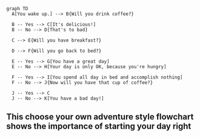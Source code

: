 ```mermaid
graph TD
  A[You wake up.] --> B{Will you drink coffee?}

  B -- Yes --> C[It's delicious!]
  B -- No --> D[That's to bad]

  C --> E{Will you have breakfast?}

  D --> F{Will you go back to bed?}

  E -- Yes --> G[You have a great day]
  E -- No --> H[Your day is only OK, because you're hungry]

  F -- Yes --> I[You spend all day in bed and accomplish nothing]
  F -- No --> J{Now will you have that cup of coffee?}

  J -- Yes --> C
  J -- No --> K[You have a bad day!]
```
## This choose your own adventure style flowchart shows the importance of starting your day right
